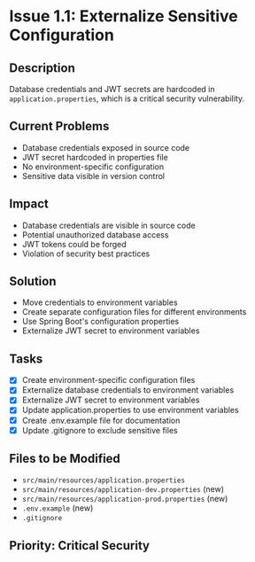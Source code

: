 # Issue 1.1: Externalize Sensitive Configuration

## Description
Database credentials and JWT secrets are hardcoded in `application.properties`, which is a critical security vulnerability.

## Current Problems
- Database credentials exposed in source code
- JWT secret hardcoded in properties file
- No environment-specific configuration
- Sensitive data visible in version control

## Impact
- Database credentials are visible in source code
- Potential unauthorized database access
- JWT tokens could be forged
- Violation of security best practices

## Solution
- Move credentials to environment variables
- Create separate configuration files for different environments
- Use Spring Boot's configuration properties
- Externalize JWT secret to environment variables

## Tasks
- [x] Create environment-specific configuration files
- [x] Externalize database credentials to environment variables
- [x] Externalize JWT secret to environment variables
- [x] Update application.properties to use environment variables
- [x] Create .env.example file for documentation
- [x] Update .gitignore to exclude sensitive files

## Files to be Modified
- `src/main/resources/application.properties`
- `src/main/resources/application-dev.properties` (new)
- `src/main/resources/application-prod.properties` (new)
- `.env.example` (new)
- `.gitignore`

## Priority: Critical Security 